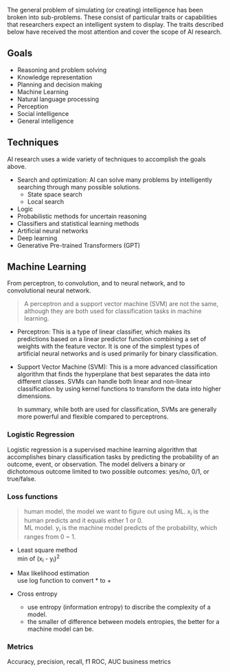 The general problem of simulating (or creating) intelligence has been broken into sub-problems. These consist of particular traits or capabilities that researchers expect an intelligent system to display. The traits described below have received the most attention and cover the scope of AI research.

## Goals

- Reasoning and problem solving
- Knowledge representation
- Planning and decision making
- Machine Learning
- Natural language processing
- Perception
- Social intelligence
- General intelligence

## Techniques

AI research uses a wide variety of techniques to accomplish the goals above.
- Search and optimization: AI can solve many problems by intelligently searching through many possible solutions.
    - State space search
    - Local search
- Logic
- Probabilistic methods for uncertain reasoning
- Classifiers and statistical learning methods
- Artificial neural networks
- Deep learning
- Generative Pre-trained Transformers (GPT)

## Machine Learning

From perceptron, to convolution, and to neural network, and to convolutional neural network. 

> A perceptron and a support vector machine (SVM) are not the same, although they are both used for classification tasks in machine learning.

- Perceptron: This is a type of linear classifier, which makes its predictions based on a linear predictor function combining a set of weights with the feature vector. It is one of the simplest types of artificial neural networks and is used primarily for binary classification.

- Support Vector Machine (SVM): This is a more advanced classification algorithm that finds the hyperplane that best separates the data into different classes. SVMs can handle both linear and non-linear classification by using kernel functions to transform the data into higher dimensions.

    In summary, while both are used for classification, SVMs are generally more powerful and flexible compared to perceptrons.

### Logistic Regression

Logistic regression is a supervised machine learning algorithm that accomplishes binary classification tasks by predicting the probability of an outcome, event, or observation. 
The model delivers a binary or dichotomous outcome limited to two possible outcomes: yes/no, 0/1, or true/false.

### Loss functions

> human model, the model we want to figure out using ML. x<sub>i</sub> is the human predicts and it equals either 1 or 0.   
ML model. y<sub>i</sub> is the machine model predicts of the probability, which ranges from 0 ~ 1.

- Least square method   
    min of (x<sub>i</sub> - y<sub>i</sub>)<sup>2</sup>

- Max likelihood estimation   
    use log function to convert * to +
- Cross entropy   
    - use entropy (information entropy) to discribe the complexity of a model.
    - the smaller of difference between models entropies, the better for a machine model can be.


### Metrics

Accuracy, precision, recall, f1
ROC, AUC
business metrics
